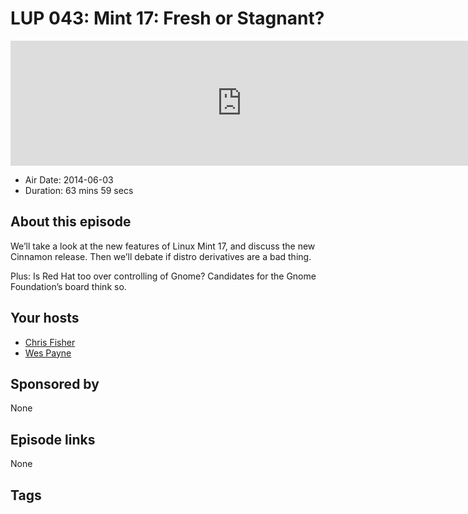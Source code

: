 # LUP 043: Mint 17: Fresh or Stagnant?

<iframe src="https://player.fireside.fm/v2/RUkczH-V+6tKeCtXR?theme=dark" width="740" height="200" frameborder="0" scrolling="no"></iframe>

* Air Date: 2014-06-03
* Duration: 63 mins 59 secs

## About this episode

We’ll take a look at the new features of Linux Mint 17, and discuss the new Cinnamon release. Then we’ll debate if distro derivatives are a bad thing.

Plus: Is Red Hat too over controlling of Gnome? Candidates for the Gnome Foundation’s board think so.


## Your hosts
* [Chris Fisher](https://linuxunplugged.com/hosts/chrislas)
* [Wes Payne](https://linuxunplugged.com/hosts/wes)

## Sponsored by

None



## Episode links

None



## Tags

